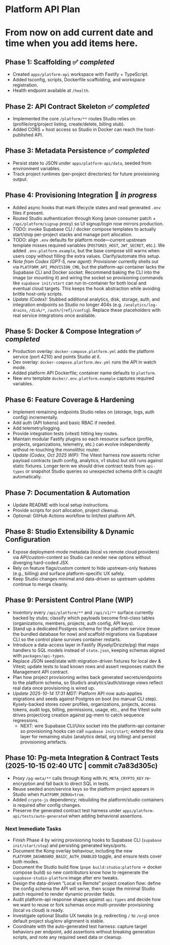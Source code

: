 # Platform API Plan

# From now on add current date and time when you add items here. 

## Phase 1: Scaffolding ✅ *completed*
- Created `apps/platform-api` workspace with Fastify + TypeScript.
- Added tsconfig, scripts, Dockerfile scaffolding, and workspace registration.
- Health endpoint available at `/health`.

## Phase 2: API Contract Skeleton ✅ *completed*
- Implemented the core `/platform/**` routes Studio relies on (profile/org/project listing, create/delete, billing stub).
- Added CORS + host access so Studio in Docker can reach the host-published API.

## Phase 3: Metadata Persistence ✅ *completed*
- Persist state to JSON under `apps/platform-api/data`, seeded from environment variables.
- Track project runtimes (per-project directories) for future provisioning output.

## Phase 4: Provisioning Integration 🔄 *in progress*
- Added async hooks that mark lifecycle states and read generated `.env` files if present.
- Routed Studio authentication through Kong (anon consumer patch + `/api/platform/signup` proxy) so UI signup/login now mirrors production.
- TODO: invoke Supabase CLI / docker compose templates to actually start/stop per-project stacks and manage port allocation.
- TODO: align `.env` defaults for platform mode—current upstream template misses required variables (`POSTGRES_HOST`, `JWT_SECRET`, etc.). We added `.env.platform.example`, but the base compose still warns when users copy without filling the extra values. Clarify/automate this setup.
- *Note from Codex (GPT-5, new agent):* Provisioner currently shells out via `PLATFORM_API_PROVISION_CMD`, but the platform-api container lacks the Supabase CLI and Docker socket. Recommend baking the CLI into the image (or mounting it) and wiring the socket so provisioning commands like `supabase init/start` can run in-container for both local and eventual cloud targets. This keeps the hook abstraction while avoiding brittle host-only scripts.
- *Update (Codex):* Stubbed additional analytics, disk, storage, auth, and integration endpoints so Studio no longer 404s (e.g. `/analytics/log-drains`, `/disk/*`, `/auth/{ref}/config`). Replace these placeholders with real service integrations once available.

## Phase 5: Docker & Compose Integration ✅ *completed*
- Production overlay: `docker-compose.platform.yml` adds the platform service (port 4210) and points Studio at it.
- Dev overlay: `docker-compose.platform.dev.yml` runs the API in watch mode.
- Added platform API Dockerfile; container name defaults to `platform`.
- New env template `docker/.env.platform.example` captures required variables.

## Phase 6: Feature Coverage & Hardening
- Implement remaining endpoints Studio relies on (storage, logs, auth config) incrementally.
- Add auth (API tokens) and basic RBAC if needed.
- Add telemetry/logging.
- Provide integration tests (vitest) hitting key routes.
- Maintain modular Fastify plugins so each resource surface (profile, projects, organizations, telemetry, etc.) can evolve independently without re-touching the monolithic router.
- *Update (Codex, Oct 2025 WIP):* The Vitest harness now asserts richer payload contracts (auth config, analytics, v1 stubs) but still runs against static fixtures. Longer term we should drive contract tests from `api-types` or snapshot Studio queries so unexpected schema drift is caught automatically.

## Phase 7: Documentation & Automation
- Update README with local setup instructions.
- Provide scripts for port allocation, project cleanup.
- Optional: GitHub Actions workflow to lint/test platform API.

## Phase 8: Studio Extensibility & Dynamic Configuration
- Expose deployment-mode metadata (local vs remote cloud providers) via API/custom-content so Studio can render new options without diverging hard-coded JSX.
- Rely on feature flags/custom content to hide upstream-only features (e.g., billing) and surface platform-specific UX safely.
- Keep Studio changes minimal and data-driven so upstream updates continue to merge cleanly.

## Phase 9: Persistent Control Plane (WIP)
- Inventory every `/api/platform/**` and `/api/v1/**` surface currently backed by stubs; classify which payloads become first-class tables (organizations, members, projects, auth config, API keys).
- Stand up a dedicated Postgres schema for the platform service (reuse the bundled database for now) and scaffold migrations via Supabase CLI so the control plane survives container restarts.
- Introduce a data-access layer in Fastify (Kysely/Drizzle/pg) that maps handlers to SQL models instead of `state.json`, keeping schemas aligned with `packages/api-types`.
- Replace JSON seed/state with migration-driven fixtures for local dev & Vitest; update tests to load known rows and assert responses match the Management API contract.
- Plan how project provisioning writes back generated secrets/endpoints to the platform schema, so Studio’s analytics/auth/storage views reflect real data once provisioning is wired up.
- *Update 2025-10-14 17:31 MDT:* Platform API now auto-applies migrations and seeds against Postgres on boot (no manual CLI step). Kysely-backed stores cover profiles, organizations, projects, access tokens, audit logs, billing, permissions, usage, etc., and the Vitest suite drives project/org creation against pg-mem to catch sequence regressions.
  - NEXT: wire Supabase CLI/Unix socket into the platform-api container so provisioning hooks can call `supabase init/start`; extend the data layer for remaining stubs (analytics detail, org billing) and persist provisioning artefacts.

## Phase 10: Pg-meta Integration & Contract Tests (2025-10-15 02:40 UTC | commit c7a83d305c)
- Proxy `/pg-meta/**` calls through Kong with `PG_META_CRYPTO_KEY` re-encryption and fall back to direct SQL in tests.
- Reuse seeded anon/service keys so the platform project appears in Studio when `PLATFORM_DEBUG=true`.
- Added `crypto-js` dependency; rebuilding the platform/studio containers is required after config changes.
- Preserve the generated contract test harness under `apps/platform-api/tests/auto-generated` when adding behavioral assertions.

### Next Immediate Tasks
- Finish Phase 4 by wiring provisioning hooks to Supabase CLI (`supabase init/start/stop`) and persisting generated keys/ports.
- Document the Kong overlay behaviour, including the new `PLATFORM_DASHBOARD_BASIC_AUTH_ENABLED` toggle, and ensure tests cover both modes.
- Document the Studio build flow (`pnpm build:studio:platform` → docker compose build) so new contributors know how to regenerate the `supabase-studio-platform` image after env tweaks.
- Design the data-driven “Local vs Remote” project creation flow: define the config schema the API will serve, then scope the minimal Studio patch required to render dynamic provider fields.
- Audit platform-api response shapes against `api-types` and decide how we want to reuse or fork schemas once multi-provider provisioning (local vs cloud) is ready.
- Investigate optional Studio UX tweaks (e.g. redirecting `/` to `/org`) once default project slug/env alignment is stable.
- Coordinate with the auto-generated test harness: capture target behaviors per endpoint, add assertions without breaking generation scripts, and note any required seed data or cleanup.
